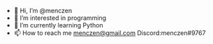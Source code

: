 - 👋 Hi, I’m @menczen
- 👀 I’m interested in programming
- 🌱 I’m currently learning Python
- 📫 How to reach me menczen@gmail.com Discord:menczen#9767
